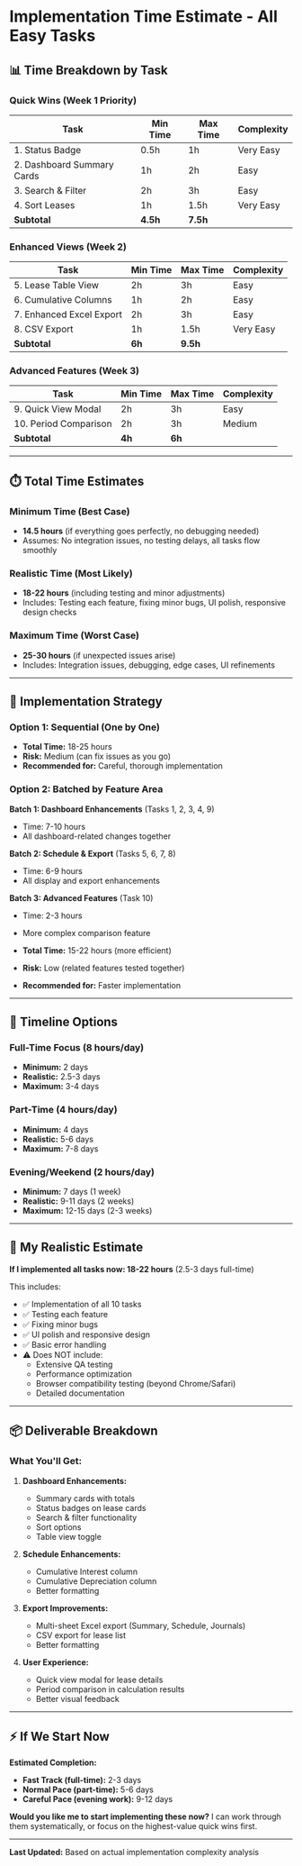 # Implementation Time Estimate - All Easy Tasks

## 📊 **Time Breakdown by Task**

### **Quick Wins (Week 1 Priority)**
| Task | Min Time | Max Time | Complexity |
|------|----------|----------|------------|
| 1. Status Badge | 0.5h | 1h | Very Easy |
| 2. Dashboard Summary Cards | 1h | 2h | Easy |
| 3. Search & Filter | 2h | 3h | Easy |
| 4. Sort Leases | 1h | 1.5h | Very Easy |
| **Subtotal** | **4.5h** | **7.5h** | |

### **Enhanced Views (Week 2)**
| Task | Min Time | Max Time | Complexity |
|------|----------|----------|------------|
| 5. Lease Table View | 2h | 3h | Easy |
| 6. Cumulative Columns | 1h | 2h | Easy |
| 7. Enhanced Excel Export | 2h | 3h | Easy |
| 8. CSV Export | 1h | 1.5h | Very Easy |
| **Subtotal** | **6h** | **9.5h** | |

### **Advanced Features (Week 3)**
| Task | Min Time | Max Time | Complexity |
|------|----------|----------|------------|
| 9. Quick View Modal | 2h | 3h | Easy |
| 10. Period Comparison | 2h | 3h | Medium |
| **Subtotal** | **4h** | **6h** | |

---

## ⏱️ **Total Time Estimates**

### **Minimum Time (Best Case)**
- **14.5 hours** (if everything goes perfectly, no debugging needed)
- Assumes: No integration issues, no testing delays, all tasks flow smoothly

### **Realistic Time (Most Likely)**
- **18-22 hours** (including testing and minor adjustments)
- Includes: Testing each feature, fixing minor bugs, UI polish, responsive design checks

### **Maximum Time (Worst Case)**
- **25-30 hours** (if unexpected issues arise)
- Includes: Integration issues, debugging, edge cases, UI refinements

---

## 🚀 **Implementation Strategy**

### **Option 1: Sequential (One by One)**
- **Total Time:** 18-25 hours
- **Risk:** Medium (can fix issues as you go)
- **Recommended for:** Careful, thorough implementation

### **Option 2: Batched by Feature Area**
**Batch 1: Dashboard Enhancements** (Tasks 1, 2, 3, 4, 9)
- Time: 7-10 hours
- All dashboard-related changes together

**Batch 2: Schedule & Export** (Tasks 5, 6, 7, 8)
- Time: 6-9 hours  
- All display and export enhancements

**Batch 3: Advanced Features** (Task 10)
- Time: 2-3 hours
- More complex comparison feature

- **Total Time:** 15-22 hours (more efficient)
- **Risk:** Low (related features tested together)
- **Recommended for:** Faster implementation

---

## 📅 **Timeline Options**

### **Full-Time Focus (8 hours/day)**
- **Minimum:** 2 days
- **Realistic:** 2.5-3 days  
- **Maximum:** 3-4 days

### **Part-Time (4 hours/day)**
- **Minimum:** 4 days
- **Realistic:** 5-6 days
- **Maximum:** 7-8 days

### **Evening/Weekend (2 hours/day)**
- **Minimum:** 7 days (1 week)
- **Realistic:** 9-11 days (2 weeks)
- **Maximum:** 12-15 days (2-3 weeks)

---

## 🎯 **My Realistic Estimate**

**If I implemented all tasks now: 18-22 hours** (2.5-3 days full-time)

This includes:
- ✅ Implementation of all 10 tasks
- ✅ Testing each feature
- ✅ Fixing minor bugs
- ✅ UI polish and responsive design
- ✅ Basic error handling
- ⚠️ Does NOT include:
  - Extensive QA testing
  - Performance optimization
  - Browser compatibility testing (beyond Chrome/Safari)
  - Detailed documentation

---

## 📦 **Deliverable Breakdown**

### **What You'll Get:**

1. **Dashboard Enhancements:**
   - Summary cards with totals
   - Status badges on lease cards
   - Search & filter functionality
   - Sort options
   - Table view toggle

2. **Schedule Enhancements:**
   - Cumulative Interest column
   - Cumulative Depreciation column
   - Better formatting

3. **Export Improvements:**
   - Multi-sheet Excel export (Summary, Schedule, Journals)
   - CSV export for lease list
   - Better formatting

4. **User Experience:**
   - Quick view modal for lease details
   - Period comparison in calculation results
   - Better visual feedback

---

## ⚡ **If We Start Now**

**Estimated Completion:**
- **Fast Track (full-time):** 2-3 days
- **Normal Pace (part-time):** 5-6 days
- **Careful Pace (evening work):** 9-12 days

**Would you like me to start implementing these now?** I can work through them systematically, or focus on the highest-value quick wins first.

---

**Last Updated:** Based on actual implementation complexity analysis


